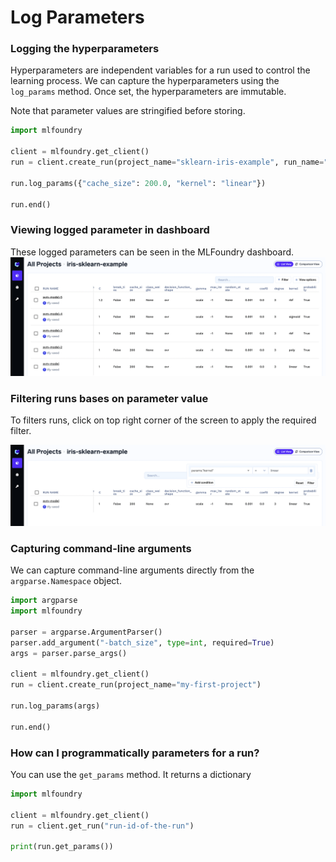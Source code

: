 # Log Parameters

### Logging the hyperparameters
Hyperparameters are independent variables for a run used to control the learning process. We can capture the hyperparameters using the `log_params` method.
Once set, the hyperparameters are immutable.

Note that parameter values are stringified before storing.

```python
import mlfoundry

client = mlfoundry.get_client()
run = client.create_run(project_name="sklearn-iris-example", run_name="svm-model")

run.log_params({"cache_size": 200.0, "kernel": "linear"})

run.end()
```

### Viewing logged parameter in dashboard
These logged parameters can be seen in the MLFoundry dashboard. 
![Viewing Logged Parameters](../../assets/log-params.png)

### Filtering runs bases on parameter value

To filters runs, click on top right corner of the screen to apply the required filter.

![Filter based on parameter value](../../assets/filter-params.png)

### Capturing command-line arguments

We can capture command-line arguments directly from the `argparse.Namespace` object.


```python
import argparse
import mlfoundry

parser = argparse.ArgumentParser()
parser.add_argument("-batch_size", type=int, required=True)
args = parser.parse_args()

client = mlfoundry.get_client()
run = client.create_run(project_name="my-first-project")

run.log_params(args)

run.end()
```

### How can I programmatically parameters for a run?

You can use the `get_params` method. It returns a dictionary

```python
import mlfoundry

client = mlfoundry.get_client()
run = client.get_run("run-id-of-the-run")

print(run.get_params())
```
